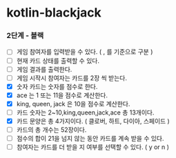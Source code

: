 # kotlin-blackjack

### 2단계 - 블랙
* [ ] 게임 참여자를 입력받을 수 있다. ( , 를 기준으로 구분 )
* [ ] 현재 카드 상태를 출력할 수 있다.
* [ ] 게임 결과를 출력한다.
* [ ] 게임 시작시 참여자는 카드를 2장 씩 받는다.
* [x] 숫자 카드는 숫자를 점수로 한다.
* [x] ace 는 1 또는 11을 점수로 계산한다.
* [x] king, queen, jack 은 10을 점수로 계산한다.
* [ ] 카드 숫자는 2~10,king,queen,jack,ace 총 13개이다.
* [x] 카드 문양은 총 4가지이다. ( 클로버, 하트, 다이아, 스페이드 )
* [ ] 카드의 총 개수는 52장이다.
* [ ] 점수의 합이 21을 넘지 않는 동안 카드를 계속 받을 수 있다.
* [ ] 참여자는 카드를 더 받을 지 여부를 선택할 수 있다. ( y or n )
